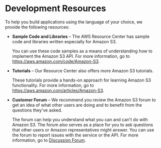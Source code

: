 # Development Resources<a name="S3-gsg-DevelopmentResources"></a>

To help you build applications using the language of your choice, we provide the following resources:
+ **Sample Code and Libraries** – The AWS Resource Center has sample code and libraries written especially for Amazon S3\.

  You can use these code samples as a means of understanding how to implement the Amazon S3 API\. For more information, go to [https://aws\.amazon\.com/code/Amazon\-S3](https://aws.amazon.com/code/Amazon-S3)\. 
+ **Tutorials** – Our Resource Center also offers more Amazon S3 tutorials\.

  These tutorials provide a hands\-on approach for learning Amazon S3 functionality\. For more information, go to [https://aws\.amazon\.com/articles/Amazon\-S3](https://aws.amazon.com/articles/Amazon-S3)\.
+ **Customer Forum** – We recommend you review the Amazon S3 forum to get an idea of what other users are doing and to benefit from the questions they've asked\.

  The forum can help you understand what you can and can't do with Amazon S3\. The forum also serves as a place for you to ask questions that other users or Amazon representatives might answer\. You can use the forum to report issues with the service or the API\. For more information, go to [Discussion Forum](https://forums.aws.amazon.com/)\.